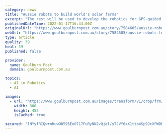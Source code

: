 ```yaml
---
category: news
title: "Aussie robots to build world's solar farms"
excerpt: "The rest will be used to develop the robotics for GPS-guided deployment of massive ... to the redesign of the existing manual assembly line and the pilot for artificial intelligence-enabled solar installation. \"Today it is still, to a degree, manual."
publishedDateTime: 2022-01-17T16:44:00Z
originalUrl: "https://www.goulburnpost.com.au/story/7584605/aussie-robots-to-build-worlds-solar-farms/"
webUrl: "https://www.goulburnpost.com.au/story/7584605/aussie-robots-to-build-worlds-solar-farms/"
type: article
quality: 39
heat: 39
published: false

provider:
  name: Goulburn Post
  domain: goulburnpost.com.au

topics:
  - AI in Robotics
  - AI

images:
  - url: "https://www.goulburnpost.com.au/images/transform/v1/crop/frm/silverstone-feed-data/9b204c7b-c987-4dee-8457-b7cb6bc69924.jpg/r0_74_800_526_w1200_h678_fmax.jpg"
    width: 800
    height: 452
    isCached: true

secured: "lNYyfRIQwrnhuwO8595EoO717FuRyNN2vQjel/yTJVY6xX1tto4Sp9JcXPWDhlLwvIFfZARkLDv5/PwJPM8gaUQ2xBOWyVSH073fSDhKdCF9EkxvT12VQAFx9oIMzRRn7Wf43rxCE27Ndv0KMcLNDLKRdgjID1L5ad7PB8qeDskF75/zmtVSFg7m8dih6B7aoI5PW2YblAA+yFsCVcVGwMeqWOBZHZlPtO0aNwU+S9RQm/3sVRCh4RdRyWilMUlbI3d5YTkfCkMMn9YOzaJoASumwEh1Z1AZqtx9bOI8F4F+wxyrmK9kJFjZdTrS/1sBzOsQa/Bwn8S8AelkDtKTz8S26pB/fnnI+LBqpCcvcbg=;60nZa5GazUsRYn+2ES0VBA=="
---
```


